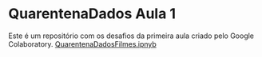 # QuarentenaDados Aula 1
Este é um repositório com os desafios da primeira aula criado pelo Google Colaboratory.
[QuarentenaDadosFilmes.ipnyb](/QuarentenaDadosFilmes.ipynb)

